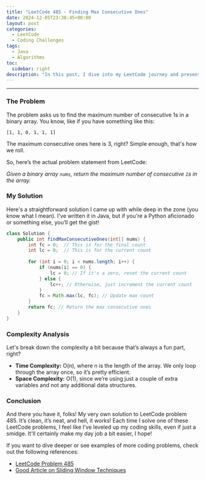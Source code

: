 ```yaml
---
title: "LeetCode 485 - Finding Max Consecutive Ones"
date: 2024-12-05T23:38:45+00:00
layout: post
categories:
  - LeetCode
  - Coding Challenges
tags:
  - Java
  - Algorithms
toc:
  sidebar: right
description: "In this post, I dive into my LeetCode journey and present my solution to the question 485, "Max Consecutive Ones," along with a complexity analysis and some references for further exploration."
---
```

---

### The Problem

The problem asks us to find the maximum number of consecutive 1s in a binary array. You know, like if you have something like this:

`[1, 1, 0, 1, 1, 1]`

The maximum consecutive ones here is 3, right? Simple enough, that's how we roll. 

So, here’s the actual problem statement from LeetCode:

*Given a binary array `nums`, return the maximum number of consecutive `1`s in the array.*

### My Solution

Here's a straightforward solution I came up with while deep in the zone (you know what I mean). I've written it in Java, but if you're a Python aficionado or something else, you’ll get the gist!

```java
class Solution {
    public int findMaxConsecutiveOnes(int[] nums) {
        int fc = 0;  // This is for the final count
        int lc = 0;  // This is for the current count
        
        for (int i = 0; i < nums.length; i++) {
            if (nums[i] == 0) {
                lc = 0; // If it's a zero, reset the current count
            } else {
                lc++; // Otherwise, just increment the current count
            }
            fc = Math.max(lc, fc); // Update max count
        }
        return fc; // Return the max consecutive ones
    }
}
```

### Complexity Analysis

Let's break down the complexity a bit because that’s always a fun part, right?

- **Time Complexity:** O(n), where n is the length of the array. We only loop through the array once, so it’s pretty efficient.
- **Space Complexity:** O(1), since we’re using just a couple of extra variables and not any additional data structures.

### Conclusion

And there you have it, folks! My very own solution to LeetCode problem 485. It’s clean, it’s neat, and hell, it works! Each time I solve one of these LeetCode problems, I feel like I’ve leveled up my coding skills, even if just a smidge. It'll certainly make my day job a bit easier, I hope!

If you want to dive deeper or see examples of more coding problems, check out the following references:

- [LeetCode Problem 485](https://leetcode.com/problems/max-consecutive-ones/)
- [Good Article on Sliding Window Techniques](https://www.geeksforgeeks.org/window-sliding-technique/)

